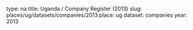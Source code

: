 type: na
title: Uganda / Company Register (2013)
slug: places/ug/datasets/companies/2013
place: ug
dataset: companies
year: 2013
